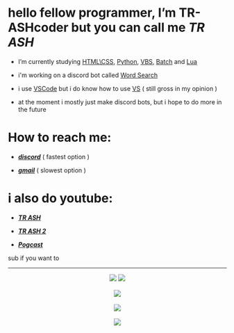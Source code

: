 # hello fellow programmer, I’m TR-ASHcoder but you can call me *TR ASH*
- I’m currently studying [HTML\CSS](https://en.wikipedia.org/wiki/HTML), [Python](https://en.wikipedia.org/wiki/Python_(programming_language)), [VBS](https://en.wikipedia.org/wiki/VBScript), [Batch](https://en.wikipedia.org/wiki/Batch_file) and [Lua](https://en.wikipedia.org/wiki/Lua_(programming_language)) 


- i'm working on a discord bot called [Word Search](https://discord.com/oauth2/authorize?client_id=1021290135918219264&permissions=2147665984&scope=bot%20applications.commands)


- i use [VSCode](https://code.visualstudio.com/docs/?dv=win) but i do know how to use [VS](https://visualstudio.microsoft.com/) ( still gross in my opinion )


- at the moment i mostly just make discord bots, but i hope to do more in the future


# How to reach me: 

- [***discord***](https://discord.gg/gvnj4jEV) ( fastest option )

- [***gmail***](trash3791@gmail.com) ( slowest option )

# i also do youtube:

- [***TR ASH***](https://youtube.com/channel/UCnCUHqT1Jo_JDEtfS07g42g)

- [***TR ASH 2***](https://www.youtube.com/channel/UCXSm6rL33g7y_19mjrnuoVQ)

- [***Pogcast***](https://www.youtube.com/channel/UCv501WiSQ5ePSuVOqyVG4Rw)

sub if you want to








____


<p align="center">
  <img src="https://discord.c99.nl/widget/theme-3/385354004114178050.png"/>  <img src="https://discord.c99.nl/widget/theme-3/1021290135918219264.png"/>
  <br>
  <br>
  <img src="https://github-readme-stats-eight-theta.vercel.app/api//?username=TR-ASHcoder&layout=&exclude_lang=ruby&theme=tokyonight" />
  <br/>
  <br/>
  <img src="https://github-readme-stats-eight-theta.vercel.app/api/top-langs/?username=TR-ASHcoder&layout=&exclude_lang=ruby&theme=tokyonight" />
  <br/>
  <br/> 
  
</a>
  <img src="https://komarev.com/ghpvc/?username=TR-ASHcoder&style=flat&color=red"/>
</p>









